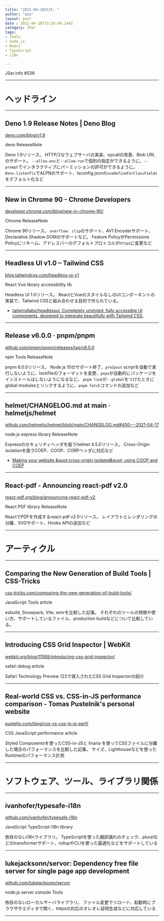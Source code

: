```yaml
---
title: "2021-04-18のJS: "
author: "azu"
layout: post
date : 2021-04-18T15:35:49.144Z
category: JSer
tags:
- Tools
- node.js
- React
- TypeScript
- i18n

---
```


JSer.info #536

----

<h1 class="site-genre">ヘッドライン</h1>

----

## Deno 1.9 Release Notes | Deno Blog
[deno.com/blog/v1.9](https://deno.com/blog/v1.9 "Deno 1.9 Release Notes | Deno Blog")
<p class="jser-tags jser-tag-icon"><span class="jser-tag">deno</span> <span class="jser-tag">ReleaseNote</span></p>

Deno 1.9リリース。
HTTP/2なウェブサーバの実装、opcallの改善、Blob URLのサポート。
`--allow-env`と`--allow-run`で個別の指定ができるように、`--prompt`でインタラクティブにパーミッションの許可ができるように。
`Deno.listenTls`でALPNのサポート、tsconfig.jsonの`useDefineForClassFields`をデフォルト化など


----

## New in Chrome 90 - Chrome Developers
[developer.chrome.com/blog/new-in-chrome-90/](https://developer.chrome.com/blog/new-in-chrome-90/ "New in Chrome 90 - Chrome Developers")
<p class="jser-tags jser-tag-icon"><span class="jser-tag">Chrome</span> <span class="jser-tag">ReleaseNote</span></p>

Chrome 90リリース。
`overflow: clip`のサポート、AV1 Encoderサポート、Declarative Shadow DOMのサポートなど。
Feature PolicyがPermissions Policyにリネーム、アドレスバーのデフォルトプロトコルが`https`に変更など


----

## Headless UI v1.0 – Tailwind CSS
[blog.tailwindcss.com/headless-ui-v1](https://blog.tailwindcss.com/headless-ui-v1 "Headless UI v1.0 – Tailwind CSS")
<p class="jser-tags jser-tag-icon"><span class="jser-tag">React</span> <span class="jser-tag">Vue</span> <span class="jser-tag">library</span> <span class="jser-tag">accessibility</span> <span class="jser-tag">lib</span></p>

Headless UI 1.0リリース。
ReactとVueのスタイルなしのUIコンポーネントの実装で、Tailwind CSSと組み合わせる目的で作られている。

- [tailwindlabs/headlessui: Completely unstyled, fully accessible UI components, designed to integrate beautifully with Tailwind CSS.](https://github.com/tailwindlabs/headlessui "tailwindlabs/headlessui: Completely unstyled, fully accessible UI components, designed to integrate beautifully with Tailwind CSS.")

----

## Release v6.0.0 · pnpm/pnpm
[github.com/pnpm/pnpm/releases/tag/v6.0.0](https://github.com/pnpm/pnpm/releases/tag/v6.0.0 "Release v6.0.0 · pnpm/pnpm")
<p class="jser-tags jser-tag-icon"><span class="jser-tag">npm</span> <span class="jser-tag">Tools</span> <span class="jser-tag">ReleaseNote</span></p>

pnpm 6.0.0リリース。
Node.js 10のサポート終了、`pre`/`post` scriptを自動で実行しないように、lockfileのフォーマットを変更、`pnpx`が自動的にパッケージをインストールはしないようになるなど。
`pnpm link`が`--global`をつけたときにglobal modulesとリンクするように、`pnpm fetch`コマンドの追加など


----

## helmet/CHANGELOG.md at main · helmetjs/helmet
[github.com/helmetjs/helmet/blob/main/CHANGELOG.md#450---2021-04-17](https://github.com/helmetjs/helmet/blob/main/CHANGELOG.md#450---2021-04-17 "helmet/CHANGELOG.md at main · helmetjs/helmet")
<p class="jser-tags jser-tag-icon"><span class="jser-tag">node.js</span> <span class="jser-tag">express</span> <span class="jser-tag">library</span> <span class="jser-tag">ReleaseNote</span></p>

Expressのセキュリティヘッダを扱うhelmet 4.5.0リリース。
Cross-Origin isolationを扱うCOEP、COOP、CORPヘッダに対応など

- [Making your website &amp;quot;cross-origin isolated&amp;quot; using COOP and COEP](https://web.dev/coop-coep/ "Making your website &amp;amp;quot;cross-origin isolated&amp;amp;quot; using COOP and COEP")

----

## React-pdf - Announcing react-pdf v2.0
[react-pdf.org/blog/announcing-react-pdf-v2](https://react-pdf.org/blog/announcing-react-pdf-v2 "React-pdf - Announcing react-pdf v2.0")
<p class="jser-tags jser-tag-icon"><span class="jser-tag">React</span> <span class="jser-tag">PDF</span> <span class="jser-tag">library</span> <span class="jser-tag">ReleaseNote</span></p>

ReactでPDFを作成するreact-pdf v2.0リリース。
レイアウトとレンダリングの分離、SVGサポート、Hooks APIの追加など


----
<h1 class="site-genre">アーティクル</h1>

----

## Comparing the New Generation of Build Tools | CSS-Tricks
[css-tricks.com/comparing-the-new-generation-of-build-tools/](https://css-tricks.com/comparing-the-new-generation-of-build-tools/ "Comparing the New Generation of Build Tools | CSS-Tricks")
<p class="jser-tags jser-tag-icon"><span class="jser-tag">JavaScript</span> <span class="jser-tag">Tools</span> <span class="jser-tag">article</span></p>

esbuild, Snowpack, Vite, wmrを比較した記事。
それぞれのツールの特徴や使い方、サポートしているファイル、production buildなどについて比較している。


----

## Introducing CSS Grid Inspector | WebKit
[webkit.org/blog/11588/introducing-css-grid-inspector/](https://webkit.org/blog/11588/introducing-css-grid-inspector/ "Introducing CSS Grid Inspector | WebKit")
<p class="jser-tags jser-tag-icon"><span class="jser-tag">safari</span> <span class="jser-tag">debug</span> <span class="jser-tag">article</span></p>

Safari Technology Preview 123で導入されたCSS Grid Inspectorの紹介


----

## Real-world CSS vs. CSS-in-JS performance comparison - Tomas Pustelnik&#039;s personal website
[pustelto.com/blog/css-vs-css-in-js-perf/](https://pustelto.com/blog/css-vs-css-in-js-perf/ "Real-world CSS vs. CSS-in-JS performance comparison - Tomas Pustelnik&#039;s personal website")
<p class="jser-tags jser-tag-icon"><span class="jser-tag">CSS</span> <span class="jser-tag">JavaScript</span> <span class="jser-tag">performance</span> <span class="jser-tag">article</span></p>

Styled Componentsを使ったCSS-in-JSと
linaria を使ってCSSファイルに分離した場合のパフォーマンスを比較した記事。
サイズ、Lighthouseなどを使ったRuntimeのパフォーマンス計測


----
<h1 class="site-genre">ソフトウェア、ツール、ライブラリ関係</h1>

----

## ivanhofer/typesafe-i18n
[github.com/ivanhofer/typesafe-i18n](https://github.com/ivanhofer/typesafe-i18n "ivanhofer/typesafe-i18n")
<p class="jser-tags jser-tag-icon"><span class="jser-tag">JavaScript</span> <span class="jser-tag">TypeScript</span> <span class="jser-tag">i18n</span> <span class="jser-tag">library</span></p>

依存のないi18nライブラリ。
TypeScriptを使った翻訳漏れのチェック、pluralなどのtransformerサポート、rollupやCLIを使った最適化などをサポートしている


----

## lukejacksonn/servor: Dependency free file server for single page app development
[github.com/lukejacksonn/servor](https://github.com/lukejacksonn/servor "lukejacksonn/servor: Dependency free file server for single page app development")
<p class="jser-tags jser-tag-icon"><span class="jser-tag">node.js</span> <span class="jser-tag">server</span> <span class="jser-tag">console</span> <span class="jser-tag">Tools</span></p>

依存のないローカルサーバライブラリ。
ファイル変更でリロード、起動時にブラウザやエディタで開く、httpsの対応のオレオレ証明生成などに対応している


----
